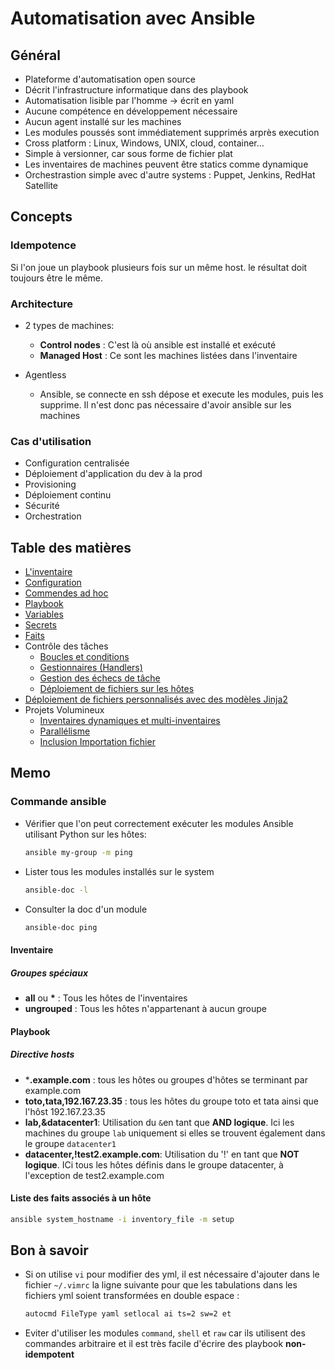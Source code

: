 # Automatisation avec Ansible

## Général

- Plateforme d'automatisation open source
- Décrit l'infrastructure informatique dans des playbook
- Automatisation lisible par l'homme -> écrit en yaml
- Aucune compétence en développement nécessaire
- Aucun agent installé sur les machines
- Les modules poussés sont immédiatement supprimés arprès execution
- Cross platform : Linux, Windows, UNIX, cloud, container...
- Simple à versionner, car sous forme de fichier plat
- Les inventaires de machines peuvent être statics comme dynamique
- Orchestrastion simple avec d'autre systems : Puppet, Jenkins, RedHat Satellite

## Concepts

### Idempotence

Si l'on joue un playbook plusieurs fois sur un même host. le résultat doit toujours être le même.

### Architecture

- 2 types de machines:
  - **Control nodes** : C'est là où ansible est installé et exécuté
  - **Managed Host** : Ce sont les machines listées dans l'inventaire

- Agentless
  - Ansible, se connecte en ssh dépose et execute les modules, puis les supprime. Il n'est donc pas nécessaire d'avoir ansible sur les machines

### Cas d'utilisation

- Configuration centralisée
- Déploiement d'application du dev à la prod
- Provisioning
- Déploiement continu
- Sécurité
- Orchestration

## Table des matières

- [L'inventaire](./01_inventaire/inventaire.md)
- [Configuration](./02_configuration/configuration.md)
- [Commendes ad hoc](./03_commande-ad-hoc/command.md)
- [Playbook](./04_playbook/playbook.md)
- [Variables](./05_variables/variables.md)
- [Secrets](./06_secrets/secrets.md)
- [Faits](./07_faits/faits.md)
- Contrôle des tâches
  - [Boucles et conditions](./08_controle-taches/boucles-conditions.md)
  - [Gestionnaires (Handlers)](./08_controle-taches/gestionnaires.md)
  - [Gestion des échecs de tâche](./08_controle-taches/echecs-tache.md)
  - [Déploiement de fichiers sur les hôtes](./09_deploiement_fichiers_hotes/deploiement_fichiers_hotes.md)
- [Déploiement de fichiers personnalisés avec des modèles Jinja2](./09_deploiement_fichiers_hotes/fichiers-perso-jinja2.md)
- Projets Volumineux
  - [Inventaires dynamiques et multi-inventaires](./10_projets-volumineux/inventaire-dynamique.md)
  - [Parallélisme](./10_projets-volumineux/parallelisme.md)
  - [Inclusion Importation fichier](./10_projets-volumineux/inclusion_importation_fichiers.md)

## Memo

### Commande ansible

- Vérifier que l'on peut correctement exécuter les modules Ansible utilisant Python sur les hôtes:

    ```sh
    ansible my-group -m ping
    ```

- Lister tous les modules installés sur le system

    ```sh
    ansible-doc -l
    ```

- Consulter la doc d'un module

    ```sh
    ansible-doc ping
    ```

#### Inventaire

##### Groupes spéciaux

- **all** ou **\*** : Tous les hôtes de l'inventaires
- **ungrouped** : Tous les hôtes n'appartenant à aucun groupe

#### Playbook

##### Directive hosts

- ***.example.com** : tous les hôtes ou groupes d'hôtes se terminant par example.com
- **toto,tata,192.167.23.35** : tous les hôtes du groupe toto et tata ainsi que l'hôst 192.167.23.35
- **lab,&datacenter1**: Utilisation du `&`en tant que **AND logique**. Ici les machines du groupe `lab` uniquement si elles se trouvent également dans le groupe `datacenter1`
- **datacenter,!test2.example.com**: Utilisation du '!' en tant que **NOT logique**. ICi tous les hôtes définis dans le groupe datacenter, à l'exception de test2.example.com

#### Liste des faits associés à un hôte

```sh
ansible system_hostname -i inventory_file -m setup
```

## Bon à savoir

- Si on utilise `vi` pour modifier des yml, il est nécessaire d'ajouter dans le fichier `~/.vimrc` la ligne suivante pour que les tabulations dans les fichiers yml soient transformées en double espace :

  ```sh
  autocmd FileType yaml setlocal ai ts=2 sw=2 et
  ```

- Eviter d'utiliser les modules `command`, `shell` et `raw` car ils utilisent des commandes arbitraire et il est très facile d'écrire des playbook **non-idempotent**
